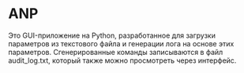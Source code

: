 # ANP
Это GUI-приложение на Python, разработанное для загрузки параметров из текстового файла и генерации лога на основе этих параметров. Сгенерированные команды записываются в файл audit_log.txt, который также можно просмотреть через интерфейс.
